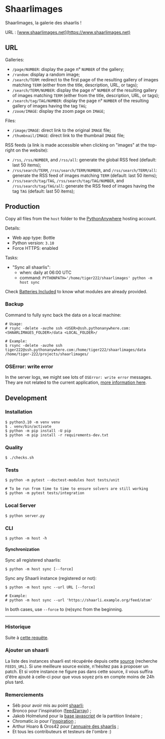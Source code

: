 # Shaarlimages

Shaarlimages, la galerie des shaarlis !

URL : [www.shaarlimages.net](https://www.shaarlimages.net)

## URL

Galleries:
- `/page/NUMBER`: display the page n° `NUMBER` of the gallery;
- `/random`: display a random image;
- `/search/TERM`: redirect to the first page of the resulting gallery of images matching `TERM` (either from the title, description, URL, or tags);
- `/search/TERM/NUMBER`: display the page n° `NUMBER` of the resulting gallery of images matching `TERM` (either from the title, description, URL, or tags);
- `/search/tag/TAG/NUMBER`: display the page n° `NUMBER` of the resulting gallery of images having the tag `TAG`;
- `/zoom/IMAGE`: display the zoom page on `IMAGE`;

Files:
- `/image/IMAGE`: direct link to the original `IMAGE` file;
- `/thumbnail/IMAGE`: direct link to the thumbnail `IMAGE` file;

RSS feeds (a link is made accessible when clicking on "images" at the top-right on the website):
- `/rss`, `/rss/NUMBER`, and `/rss/all`: generate the global RSS feed (default: last 50 items);
- `/rss/search/TERM`, `/rss/search/TERM/NUMBER`, and `/rss/search/TERM/all`: generate the RSS feed of images matching `TERM` (default: last 50 items);
- `/rss/search/tag/TAG`, `/rss/search/tag/TAG/NUMBER`, and `/rss/search/tag/TAG/all`: generate the RSS feed of images having the tag `TAG` (default: last 50 items);

## Production

Copy all files from the `host` folder to the [PythonAnywhere](https://www.pythonanywhere.com) hosting account.

Details:
- Web app type: Bottle
- Python version: `3.10`
- Force HTTPS: enabled

Tasks:
- "Sync all shaarlis":
  - when: daily at 06:00 UTC
  - command: `PYTHONPATH='/home/tiger222/shaarlimages' python -m host sync`

Check [Batteries Included](https://www.pythonanywhere.com/batteries_included/) to know what modules are already provided.

### Backup

Command to fully sync back the data on a local machine:

```console
# Usage:
# rsync -delete -avzhe ssh <USER>@ssh.pythonanywhere.com:<SHAARLIMAGES_FOLDER>/data <LOCAL_FOLDER>/

# Example:
$ rsync -delete -avzhe ssh tiger222@ssh.pythonanywhere.com:/home/tiger222/shaarlimages/data /home/tiger-222/projects/shaarlimages/
```

### OSError: write error

In the server logs, we might see lots of `OSError: write error` messages. They are not related to the current application, [more information here](https://www.pythonanywhere.com/forums/topic/13591/).

## Development

### Installation

```console
$ python3.10 -m venv venv
$ . venv/bin/activate
$ python -m pip install -U pip
$ python -m pip install -r requirements-dev.txt
```

### Quality

```console
$ ./checks.sh
```

### Tests

```console
$ python -m pytest --doctest-modules host tests/unit

# To be run from time to time to ensure solvers are still working
$ python -m pytest tests/integration
```

### Local Server

```console
$ python server.py
```

### CLI

```console
$ python -m host -h
```

#### Synchronization

Sync all registered shaarlis:

```console
$ python -m host sync [--force]
```

Sync any Shaarli instance (registered or not):

```console
$ python -m host sync --url URL [--force]

# Example:
# python -m host sync --url 'https://shaarli.example.org/feed/atom'
```

In both cases, use `--force` to (re)sync from the beginning.

---

### Historique

Suite à [cette requête](http://sebsauvage.net/paste/?b1176a415f9bbe17#CIT+sEj+1tsMW8IAWBipoVJiNBcgLt81Gm79rxuiVnU).  

### Ajouter un shaarli

La liste des instances shaarli est récupérée depuis cette [source](host/constants.py#L28) (recherche `FEEDS_URL`).
Si une meilleure source existe, n'hésitez pas à proposer un patch.
Et si votre instance ne figure pas dans cette source, il vous suffira d'être ajouté à celle-ci pour que vous soyez pris en compte moins de 24h plus tard.

### Remerciements

- Séb pour avoir mis au point [shaarli](http://sebsauvage.net/wiki/doku.php?id=php:shaarli);
- Bronco pour l'inspiration ([feed2array](http://www.warriordudimanche.net/article178/feed2array-obtenir-un-flux-rss-atom-sous-forme-de-tableau)) ;
- Jakob Holmelund pour la [base javascript](https://github.com/jakobholmelund/fitpicsjs) de la partition linéaire ;
- Chromatic.io pour l'[inspiration](http://www.chromatic.io/FQrLQsb) ;
- Arthur Hoaro & Oros42 pour [l'annuaire des shaarlis](https://github.com/Oros42/shaarli-api) ;
- Et tous les contributeurs et testeurs de l'ombre :)
